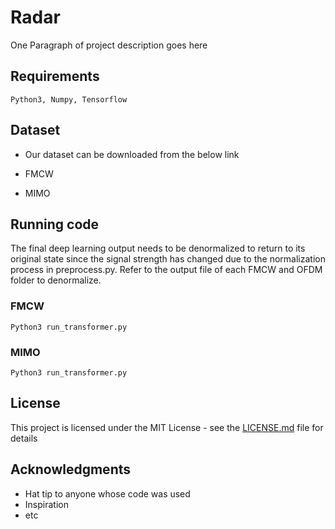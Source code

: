# Radar

One Paragraph of project description goes here


## Requirements
```
Python3, Numpy, Tensorflow
```

## Dataset

* Our dataset can be downloaded from the below link

* FMCW

* MIMO

## Running code
The final deep learning output needs to be denormalized to return to its original state since the signal strength has changed due to the normalization process in preprocess.py. Refer to the output file of each FMCW and OFDM folder to denormalize.
### FMCW

```
Python3 run_transformer.py
```
### MIMO
```
Python3 run_transformer.py
```
## License

This project is licensed under the MIT License - see the [LICENSE.md](LICENSE.md) file for details

## Acknowledgments

* Hat tip to anyone whose code was used
* Inspiration
* etc
